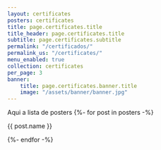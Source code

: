 ```yaml
---
layout: certificates
posters: certificates
title: page.certificates.title
title_header: page.certificates.title
subtitle: page.certificates.subtitle
permalink: "/certificados/"
permalink_us: "/certificates/"
menu_enabled: true
collection: certificates
per_page: 3
banner:
    title: page.certificates.banner.title
    image: "/assets/banner/banner.jpg"
---
```


<div>
    Aqui a lista de posters
    {%- for post in posters -%}
        <div>
            <p>{{ post.name }}</p>
        </div>
    {%- endfor -%}
</div>